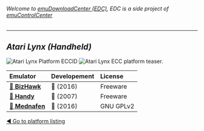 ###### Welcome to [emuDownloadCenter (EDC)](https://github.com/PhoenixInteractiveNL/emuDownloadCenter/wiki/), EDC is a side project of [emuControlCenter](https://github.com/PhoenixInteractiveNL/emuControlCenter/wiki/)
***
## _Atari Lynx (Handheld)_
![](https://raw.githubusercontent.com/wiki/PhoenixInteractiveNL/emuDownloadCenter/images_platform/ecc_lynx_cell.png "Atari Lynx Platform ECCID")
![](https://raw.githubusercontent.com/wiki/PhoenixInteractiveNL/emuDownloadCenter/images_platform/ecc_lynx_teaser.png "Atari Lynx ECC platform teaser.")

| Emulator | Developement | License |
|:---------|:-------------|:--------|
| [:file_folder: **BizHawk**](https://github.com/PhoenixInteractiveNL/emuDownloadCenter/wiki/Emulator-bizhawk#menu) | :large_blue_circle: (2016) | Freeware |
| [:file_folder: **Handy**](https://github.com/PhoenixInteractiveNL/emuDownloadCenter/wiki/Emulator-handy#menu) | :red_circle: (2007) | Freeware |
| [:file_folder: **Mednafen**](https://github.com/PhoenixInteractiveNL/emuDownloadCenter/wiki/Emulator-mednafen#menu) | :large_blue_circle: (2016) | GNU GPLv2 |

[:arrow_backward: Go to platform listing](https://github.com/PhoenixInteractiveNL/emuDownloadCenter/wiki/EDC-Platform-List)
